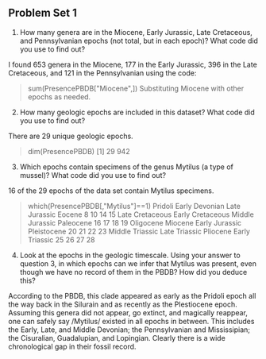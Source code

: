 ## Problem Set 1

1. How many genera are in the Miocene, Early Jurassic, Late Cretaceous, and Pennsylvanian epochs (not total, but in each epoch)? What code did you use to find out?

I found 653 genera in the Miocene, 177 in the Early Jurassic, 396 in the Late Cretaceous, and 121 in the Pennsylvanian using the code:
>sum(PresencePBDB["Miocene",])
Substituting Miocene with other epochs as needed. 

2. How many geologic epochs are included in this dataset? What code did you use to find out?

There are 29 unique geologic epochs.
> dim(PresencePBDB)
[1]  29 942

3. Which epochs contain specimens of the genus Mytilus (a type of mussel)? What code did you use to find out?

16 of the 29 epochs of the data set contain Mytilus specimens.
> which(PresencePBDB[,"Mytilus"]==1)
         Pridoli   Early Devonian    Late Jurassic           Eocene 
               8               10               14               15 
 Late Cretaceous Early Cretaceous  Middle Jurassic        Paleocene 
              16               17               18               19 
       Oligocene          Miocene   Early Jurassic      Pleistocene 
              20               21               22               23 
 Middle Triassic    Late Triassic         Pliocene   Early Triassic 
              25               26               27               28 

4. Look at the epochs in the geologic timescale. Using your answer to question 3, in which epochs can we infer that Mytilus was present, even though we have no record of them in the PBDB? How did you deduce this?

According to the PBDB, this clade appeared as early as the Pridoli epoch all the way back in the Silurain and as recently as the Plestiocene epoch. Assuming this genera did not appear, go extinct, and magically reappear, one can safely say /Mytilus/ existed in all epochs in between.
This includes the Early, Late, and Middle Devonian; the Pennsylvanian and Mississipian; the Cisuralian, Guadalupian, and Lopingian. Clearly there is a wide chronological gap in their fossil record. 
